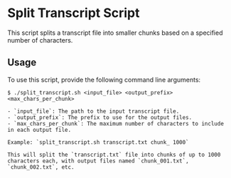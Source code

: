 # Split Transcript Script
This script splits a transcript file into smaller chunks based on a specified number of characters.

## Usage
To use this script, provide the following command line arguments:
```
$ ./split_transcript.sh <input_file> <output_prefix> <max_chars_per_chunk>

- `input_file`: The path to the input transcript file.
- `output_prefix`: The prefix to use for the output files.
- `max_chars_per_chunk`: The maximum number of characters to include in each output file.

Example: `split_transcript.sh transcript.txt chunk_ 1000`

This will split the `transcript.txt` file into chunks of up to 1000 characters each, with output files named `chunk_001.txt`, `chunk_002.txt`, etc.
